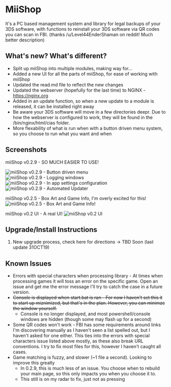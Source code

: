 # MiiShop
It's a PC based management system and library for legal backups of your 3DS software, with functions to reinstall your 3DS software via QR codes you can scan in FBI. (thanks /u/Level44EnderShaman on reddit! Much better description)

## What's new? What's different?
+ Split up miiShop into multiple modules, making way for...
+ Added a new UI for all the parts of miiShop, for ease of working with miiShop
+ Updated the read.md file to reflect the new changes
+ Updated the webserver (hopefully for the last time) to NGINX - https://nginx.org
+ Added in an update function, so when a new update to a module is released, it can be installed right away
+ Be aware your 3DS software will move in a few directories deepr.  Due to how the webserver is configured to work, they will be found in the /bin/nginx/html/cias folder. 
+ More flexability of what is run when with a button driven menu system, so you choose to run what you want and when

## Screenshots
miiShop v0.2.9 - SO MUCH EASIER TO USE!

![miiShop v0.2.9 - Button driven menu](https://i.imgur.com/aZoAOHv.jpg)
![miiShop v0.2.9 - Logging windows](https://i.imgur.com/8jTIO0m.jpg)
![miiShop v0.2.9 - In app settings configuration](https://i.imgur.com/UtQ0Gcr.jpg)
![miiShop v0.2.9 - Automated Updater](https://i.imgur.com/AVqxmu7.jpg)

miiShop v0.2.5 - Box Art and Game Info, I'm overly excited for this!
![miiShop v0.2.5 - Box Art and Game Info!](https://i.imgur.com/OBuEPXW.jpg "miiShop v0.2.5")

miiShop v0.2 UI - A real UI!
![miiShop v0.2 UI](https://i.imgur.com/64eoQnD.png "miiShop v0.2 UI")

## Upgrade/Install Instructions
1. New upgrade process, check here for directions -> TBD Soon (last update 31OCT19)

## Known Issues

+ Errors with special characters when processing library - At times  when processing games it will toss an error on the specific game.  Open an issue and get me the error message I'll try to catch the case in a future version.
+ ~~Console is displayed when start.bat is ran - For now I haven't set this it to start up miznimized, but that's in the plan.  However, you can minimze the window yourself.~~
  + Console is no longer displayed, and most powershell/console windows are hidden (though some may flash up for a second)
+ Some QR codes won't work - FBI has some requirements around links I'm discovering manually as I haven't seen a list spelled out, but I haven't asked for one either.  This ties into the errors with special characters issue listed above mostly, as these also break URL conventions.  I try to fix most files for this, however I haven't caught all cases.
+ Game matching is fuzzy, and slower (~1 file a second).  Looking to improve this greatly
  + In 0.2.9, this is much less of an issue.  You choose when to rebuild your main page, so this only impacts you when you choose it to.
  + This still is on my radar to fix, just not as pressing
